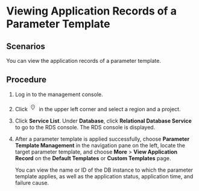 # Viewing Application Records of a Parameter Template<a name="rds_05_0098"></a>

## Scenarios<a name="section732387614651"></a>

You can view the application records of a parameter template.

## Procedure<a name="section05781558132917"></a>

1.  Log in to the management console.
2.  Click  ![](figures/region.png)  in the upper left corner and select a region and a project.
3.  Click  **Service List**. Under  **Database**, click  **Relational Database Service**  to go to the RDS console. The RDS console is displayed.
4.  After a parameter template is applied successfully, choose  **Parameter Template Management**  in the navigation pane on the left, locate the target parameter template, and choose  **More**  \>  **View Application Record**  on the  **Default Templates**  or  **Custom Templates**  page.

    You can view the name or ID of the DB instance to which the parameter template applies, as well as the application status, application time, and failure cause.


